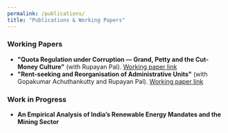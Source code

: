 ```yaml
---
permalink: /publications/
title: "Publications & Working Papers"
---
```


### Working Papers
- **"Quota Regulation under Corruption — Grand, Petty and the Cut-Money Culture"** (with Rupayan Pal). [Working paper link](http://www.igidr.ac.in/pdf/publication/WP-2025-017.pdf)
- **"Rent-seeking and Reorganisation of Administrative Units"** (with Gopakumar Achuthankutty and Rupayan Pal). [Working paper link](http://www.igidr.ac.in/pdf/publication/WP-2025-019.pdf)

### Work in Progress
- **An Empirical Analysis of India’s Renewable Energy Mandates and the Mining Sector**